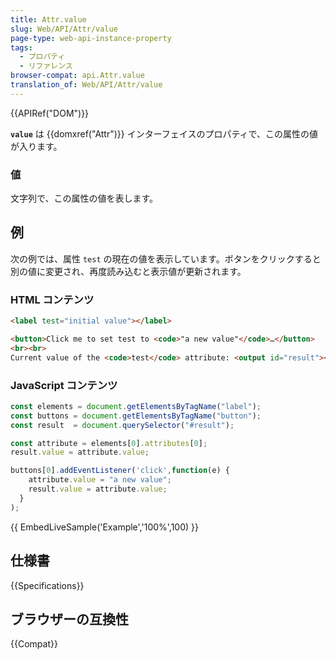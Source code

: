 ```yaml
---
title: Attr.value
slug: Web/API/Attr/value
page-type: web-api-instance-property
tags:
  - プロパティ
  - リファレンス
browser-compat: api.Attr.value
translation_of: Web/API/Attr/value
---
```

{{APIRef("DOM")}}

**`value`** は {{domxref("Attr")}} インターフェイスのプロパティで、この属性の値が入ります。

### 値

文字列で、この属性の値を表します。

## 例

次の例では、属性 `test` の現在の値を表示しています。ボタンをクリックすると別の値に変更され、再度読み込むと表示値が更新されます。

### HTML コンテンツ

```html
<label test="initial value"></label>

<button>Click me to set test to <code>"a new value"</code>…</button>
<br><br>
Current value of the <code>test</code> attribute: <output id="result"><i>None.</i></output>
```

### JavaScript コンテンツ

```js
const elements = document.getElementsByTagName("label");
const buttons = document.getElementsByTagName("button");
const result  = document.querySelector("#result");

const attribute = elements[0].attributes[0];
result.value = attribute.value;

buttons[0].addEventListener('click',function(e) {
    attribute.value = "a new value";
    result.value = attribute.value;
  }
);
```

{{ EmbedLiveSample('Example','100%',100) }}

## 仕様書

{{Specifications}}

## ブラウザーの互換性

{{Compat}}
